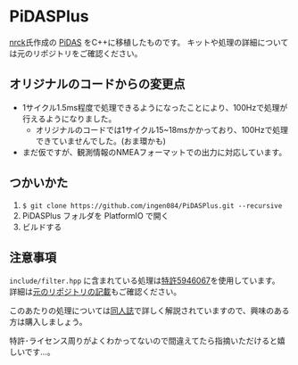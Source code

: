# PiDASPlus

[nrck](https://github.com/nrck)氏作成の [PiDAS](https://github.com/nrck/PiDAS) をC++に移植したものです。
キットや処理の詳細については元のリポジトリをご確認ください。

## オリジナルのコードからの変更点

- 1サイクル1.5ms程度で処理できるようになったことにより、100Hzで処理が行えるようになりました。
  - オリジナルのコードでは1サイクル15~18msかかっており、100Hzで処理できていませんでした。(おま環かも)
- まだ仮ですが、観測情報のNMEAフォーマットでの出力に対応しています。

## つかいかた

1. `$ git clone https://github.com/ingen084/PiDASPlus.git --recursive`
2. PiDASPlus フォルダを PlatformIO で開く
3. ビルドする

## 注意事項

`include/filter.hpp` に含まれている処理は[特許5946067](https://plidb.inpit.go.jp/pldb/html/HTML.L/2016/001/L2016001200.html)を使用しています。  
詳細は[元のリポジトリの記載](https://github.com/nrck/PiDAS/blob/main/NOTICE)もご確認ください。

このあたりの処理については[同人誌](https://booth.pm/ja/items/3022619)で詳しく解説されていますので、興味のある方は購入しましょう。

特許･ライセンス周りがよくわかってないので間違えてたら指摘いただけると嬉しいです…。
